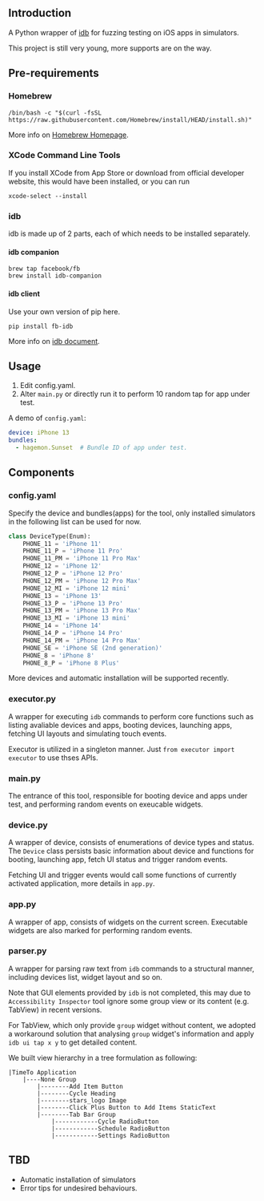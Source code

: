 ## Introduction

A Python wrapper of [idb](https://fbidb.io) for fuzzing testing on iOS apps in simulators.

This project is still very young, more supports are on the way.

## Pre-requirements

### Homebrew

```commandline
/bin/bash -c "$(curl -fsSL https://raw.githubusercontent.com/Homebrew/install/HEAD/install.sh)"
```

More info on [Homebrew Homepage](https://brew.sh).

### XCode Command Line Tools

If you install XCode from App Store or download from official developer website, this would have been installed,
or you can run

```commandline
xcode-select --install
```

### idb

idb is made up of 2 parts, each of which needs to be installed separately.

#### idb companion

```commandline
brew tap facebook/fb
brew install idb-companion
```

#### idb client

Use your own version of pip here.
```commandline
pip install fb-idb  
```

More info on [idb document](https://fbidb.io/docs/installation).

## Usage

1. Edit config.yaml.
1. Alter `main.py` or directly run it to perform 10 random tap for app under test.

A demo of `config.yaml`:

```yaml
device: iPhone 13
bundles:
  - hagemon.Sunset  # Bundle ID of app under test.
```

## Components

### config.yaml

Specify the device and bundles(apps) for the tool, only installed simulators in the following list can be used for now.

```python
class DeviceType(Enum):
    PHONE_11 = 'iPhone 11'
    PHONE_11_P = 'iPhone 11 Pro'
    PHONE_11_PM = 'iPhone 11 Pro Max'
    PHONE_12 = 'iPhone 12'
    PHONE_12_P = 'iPhone 12 Pro'
    PHONE_12_PM = 'iPhone 12 Pro Max'
    PHONE_12_MI = 'iPhone 12 mini'
    PHONE_13 = 'iPhone 13'
    PHONE_13_P = 'iPhone 13 Pro'
    PHONE_13_PM = 'iPhone 13 Pro Max'
    PHONE_13_MI = 'iPhone 13 mini'
    PHONE_14 = 'iPhone 14'
    PHONE_14_P = 'iPhone 14 Pro'
    PHONE_14_PM = 'iPhone 14 Pro Max'
    PHONE_SE = 'iPhone SE (2nd generation)'
    PHONE_8 = 'iPhone 8'
    PHONE_8_P = 'iPhone 8 Plus'
```

More devices and automatic installation will be supported recently.

### executor.py

A wrapper for executing `idb` commands to perform core functions such as listing avaliable devices and apps, booting devices, launching apps, fetching UI layouts and simulating touch events.

Executor is utilized in a singleton manner. Just `from executor import executor` to use thses APIs.

### main.py

The entrance of this tool, responsible for booting device and apps under test, and performing random events on  exeucable widgets.

### device.py

A wrapper of device, consists of enumerations of device types and status. The `Device` class persists basic information about device and functions for booting, launching app, fetch UI status and trigger random events.

Fetching UI and trigger events would call some functions of currently activated application, more details in `app.py`.

### app.py

A wrapper of app, consists of widgets on the current screen. Executable widgets are also marked for performing random events.

### parser.py

A wrapper for parsing raw text from `idb` commands to a structural manner, including devices list, widget layout and so on.

Note that GUI elements provided by `idb` is not completed, this may due to `Accessibility Inspector` tool ignore some
group view or its content (e.g. TabView) in recent versions.

For TabView, which only provide `group` widget without content, we adopted a workaround solution that analysing
`group` widget's information and apply `idb ui tap x y` to get detailed content.

We built view hierarchy in a tree formulation as following:

```
|TimeTo Application
    |----None Group
        |--------Add Item Button
        |--------Cycle Heading
        |--------stars_logo Image
        |--------Click Plus Button to Add Items StaticText
        |--------Tab Bar Group
            |------------Cycle RadioButton
            |------------Schedule RadioButton
            |------------Settings RadioButton
```

## TBD

- Automatic installation of simulators
- Error tips for undesired behaviours.